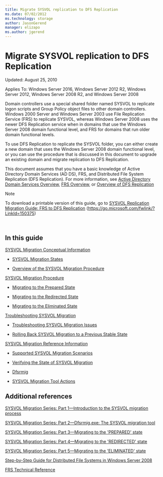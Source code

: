 ```yaml
---
title: Migrate SYSVOL replication to DFS Replication
ms.date: 07/02/2012
ms.technology: storage
author: JasonGerend
manager: elizapo
ms.author: jgerend
---
```


# Migrate SYSVOL replication to DFS Replication


Updated: August 25, 2010

Applies To: Windows Server 2016, Windows Server 2012 R2, Windows Server 2012, Windows Server 2008 R2, and Windows Server 2008

Domain controllers use a special shared folder named SYSVOL to replicate logon scripts and Group Policy object files to other domain controllers. Windows 2000 Server and Windows Server 2003 use File Replication Service (FRS) to replicate SYSVOL, whereas Windows Server 2008 uses the newer DFS Replication service when in domains that use the Windows Server 2008 domain functional level, and FRS for domains that run older domain functional levels.

To use DFS Replication to replicate the SYSVOL folder, you can either create a new domain that uses the Windows Server 2008 domain functional level, or you can use the procedure that is discussed in this document to upgrade an existing domain and migrate replication to DFS Replication.

This document assumes that you have a basic knowledge of Active Directory Domain Services (AD DS), FRS, and Distributed File System Replication (DFS Replication). For more information, see [Active Directory Domain Services Overview](https://go.microsoft.com/fwlink/?linkid=147787), [FRS Overview](https://go.microsoft.com/fwlink/?linkid=121763), or [Overview of DFS Replication](https://go.microsoft.com/fwlink/?linkid=121762)


> [!NOTE]
> To download a printable version of this guide, go to <a href="https://go.microsoft.com/fwlink/?linkid=150375">SYSVOL Replication Migration Guide: FRS to DFS Replication</a> (https://go.microsoft.com/fwlink/?LinkId=150375)
<br>


## In this guide

[SYSVOL Migration Conceptual Information](/previous-versions/windows/it-pro/windows-server-2008-r2-and-2008/dd640170(v=ws.10))

  - [SYSVOL Migration States](/previous-versions/windows/it-pro/windows-server-2008-r2-and-2008/dd641052(v=ws.10))

  - [Overview of the SYSVOL Migration Procedure](/previous-versions/windows/it-pro/windows-server-2008-r2-and-2008/dd639809(v=ws.10))


[SYSVOL Migration Procedure](/previous-versions/windows/it-pro/windows-server-2008-r2-and-2008/dd639860(v=ws.10))

  - [Migrating to the Prepared State](/previous-versions/windows/it-pro/windows-server-2008-r2-and-2008/dd641193(v=ws.10))

  - [Migrating to the Redirected State](/previous-versions/windows/it-pro/windows-server-2008-r2-and-2008/dd641340(v=ws.10))

  - [Migrating to the Eliminated State](/previous-versions/windows/it-pro/windows-server-2008-r2-and-2008/dd640254(v=ws.10))


[Troubleshooting SYSVOL Migration](/previous-versions/windows/it-pro/windows-server-2008-r2-and-2008/dd640395(v=ws.10))

  - [Troubleshooting SYSVOL Migration Issues](/previous-versions/windows/it-pro/windows-server-2008-r2-and-2008/dd639976(v=ws.10))

  - [Rolling Back SYSVOL Migration to a Previous Stable State](/previous-versions/windows/it-pro/windows-server-2008-r2-and-2008/dd640509(v=ws.10))


[SYSVOL Migration Reference Information](/previous-versions/windows/it-pro/windows-server-2008-r2-and-2008/dd640293(v=ws.10))

  - [Supported SYSVOL Migration Scenarios](/previous-versions/windows/it-pro/windows-server-2008-r2-and-2008/dd639854(v=ws.10))

  - [Verifying the State of SYSVOL Migration](/previous-versions/windows/it-pro/windows-server-2008-r2-and-2008/dd639789(v=ws.10))

  - [Dfsrmig](/previous-versions/windows/it-pro/windows-server-2008-r2-and-2008/dd641227(v=ws.10))

  - [SYSVOL Migration Tool Actions](/previous-versions/windows/it-pro/windows-server-2008-r2-and-2008/dd639712(v=ws.10))


## Additional references

[SYSVOL Migration Series: Part 1—Introduction to the SYSVOL migration process](https://go.microsoft.com/fwlink/?linkid=121756)

[SYSVOL Migration Series: Part 2—Dfsrmig.exe: The SYSVOL migration tool](https://go.microsoft.com/fwlink/?linkid=121757)

[SYSVOL Migration Series: Part 3—Migrating to the 'PREPARED' state](https://go.microsoft.com/fwlink/?linkid=121758)

[SYSVOL Migration Series: Part 4—Migrating to the 'REDIRECTED' state](https://go.microsoft.com/fwlink/?linkid=121759)

[SYSVOL Migration Series: Part 5—Migrating to the 'ELIMINATED' state](https://go.microsoft.com/fwlink/?linkid=121760)

[Step-by-Step Guide for Distributed File Systems in Windows Server 2008](https://go.microsoft.com/fwlink/?linkid=85231)

[FRS Technical Reference](https://go.microsoft.com/fwlink/?linkid=121764)
